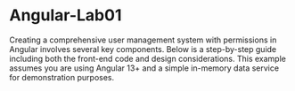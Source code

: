 # Angular-Lab01

Creating a comprehensive user management system with permissions in Angular involves several key components. Below is a step-by-step guide including both the front-end code and design considerations. This example assumes you are using Angular 13+ and a simple in-memory data service for demonstration purposes.

